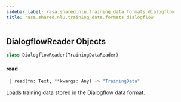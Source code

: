 ```yaml
---
sidebar_label: rasa.shared.nlu.training_data.formats.dialogflow
title: rasa.shared.nlu.training_data.formats.dialogflow
---
```


## DialogflowReader Objects

```python
class DialogflowReader(TrainingDataReader)
```

#### read

```python
 | read(fn: Text, **kwargs: Any) -> "TrainingData"
```

Loads training data stored in the Dialogflow data format.

